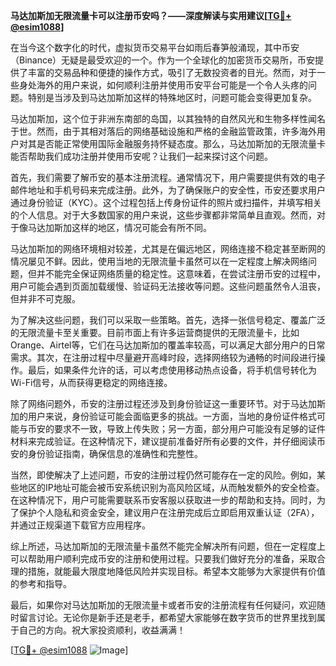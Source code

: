 **马达加斯加无限流量卡可以注册币安吗？——深度解读与实用建议[[TG💪+ @esim1088](https://t.me/s/esim1088)]**

在当今这个数字化的时代，虚拟货币交易平台如雨后春笋般涌现，其中币安（Binance）无疑是最受欢迎的一个。作为一个全球化的加密货币交易所，币安提供了丰富的交易品种和便捷的操作方式，吸引了无数投资者的目光。然而，对于一些身处海外的用户来说，如何顺利注册并使用币安平台可能是一个令人头疼的问题。特别是当涉及到马达加斯加这样的特殊地区时，问题可能会变得更加复杂。

马达加斯加，这个位于非洲东南部的岛国，以其独特的自然风光和生物多样性闻名于世。然而，由于其相对落后的网络基础设施和严格的金融监管政策，许多海外用户对其是否能正常使用国际金融服务持怀疑态度。那么，马达加斯加的无限流量卡能否帮助我们成功注册并使用币安呢？让我们一起来探讨这个问题。

首先，我们需要了解币安的基本注册流程。通常情况下，用户需要提供有效的电子邮件地址和手机号码来完成注册。此外，为了确保账户的安全性，币安还要求用户通过身份验证（KYC）。这个过程包括上传身份证件的照片或扫描件，并填写相关的个人信息。对于大多数国家的用户来说，这些步骤都非常简单且直观。然而，对于像马达加斯加这样的地区，情况可能会有所不同。

马达加斯加的网络环境相对较差，尤其是在偏远地区，网络连接不稳定甚至断网的情况屡见不鲜。因此，使用当地的无限流量卡虽然可以在一定程度上解决网络问题，但并不能完全保证网络质量的稳定性。这意味着，在尝试注册币安的过程中，用户可能会遇到页面加载缓慢、验证码无法接收等问题。这些问题虽然令人沮丧，但并非不可克服。

为了解决这些问题，我们可以采取一些策略。首先，选择一张信号稳定、覆盖广泛的无限流量卡至关重要。目前市面上有许多运营商提供的无限流量卡，比如Orange、Airtel等，它们在马达加斯加的覆盖率较高，可以满足大部分用户的日常需求。其次，在注册过程中尽量避开高峰时段，选择网络较为通畅的时间段进行操作。最后，如果条件允许的话，可以考虑使用移动热点设备，将手机信号转化为Wi-Fi信号，从而获得更稳定的网络连接。

除了网络问题外，币安的注册过程还涉及到身份验证这一重要环节。对于马达加斯加的用户来说，身份验证可能会面临更多的挑战。一方面，当地的身份证件格式可能与币安的要求不一致，导致上传失败；另一方面，部分用户可能没有足够的证件材料来完成验证。在这种情况下，建议提前准备好所有必要的文件，并仔细阅读币安的身份验证指南，确保信息的准确性和完整性。

当然，即使解决了上述问题，币安的注册过程仍然可能存在一定的风险。例如，某些地区的IP地址可能会被币安系统识别为高风险区域，从而触发额外的安全检查。在这种情况下，用户可能需要联系币安客服以获取进一步的帮助和支持。同时，为了保护个人隐私和资金安全，建议用户在注册完成后立即启用双重认证（2FA），并通过正规渠道下载官方应用程序。

综上所述，马达加斯加的无限流量卡虽然不能完全解决所有问题，但在一定程度上可以帮助用户顺利完成币安的注册和使用过程。只要我们做好充分的准备，采取合理的措施，就能最大限度地降低风险并实现目标。希望本文能够为大家提供有价值的参考和指导。

最后，如果你对马达加斯加的无限流量卡或者币安的注册流程有任何疑问，欢迎随时留言讨论。无论你是新手还是老手，都希望大家能够在数字货币的世界里找到属于自己的方向。祝大家投资顺利，收益满满！

[[TG💪+ @esim1088](https://t.me/s/esim1088) ![Image](https://i.postimg.cc/4NQfJmqS/Snipaste-2025-05-13-00-14-12.png)]
